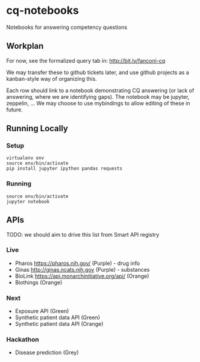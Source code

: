 # cq-notebooks
Notebooks for answering competency questions

## Workplan

For now, see the formalized query tab in:
http://bit.ly/fanconi-cq

We may transfer these to github tickets later, and use github projects as a kanban-style way of organizing this.

Each row should link to a notebook demonstrating CQ answering (or lack of answering, where we are identifying gaps). The notebook may be jupyter, zeppelin, ... We may choose to use mybindings to allow editing of these in future.


## Running Locally

### Setup

```
virtualenv env
source env/bin/activate
pip install jupyter ipython pandas requests
```

### Running

```
source env/bin/activate
jupyter notebook
```

## APIs

TODO: we should aim to drive this list from Smart API registry

### Live

 * Pharos https://pharos.nih.gov/ (Purple) - drug info
 * Ginas http://ginas.ncats.nih.gov (Purple) - substances
 * BioLink https://api.monarchinitiative.org/api/ (Orange)
 * Biothings (Orange)

### Next

 * Exposure API (Green)
 * Synthetic patient data API (Green)
 * Synthetic patient data API (Orange)

### Hackathon

 * Disease prediction (Grey)
